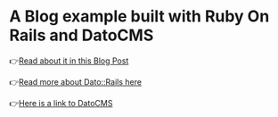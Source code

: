 # A Blog example built with Ruby On Rails and DatoCMS

👉[Read about it in this Blog Post](https://dev.to/coorasse/rails-blog-with-datocms-264j-temp-slug-4336490)

👉[Read more about Dato::Rails here](https://github.com/renuo/dato-rails/)

👉[Here is a link to DatoCMS](https://www.datocms.com/)